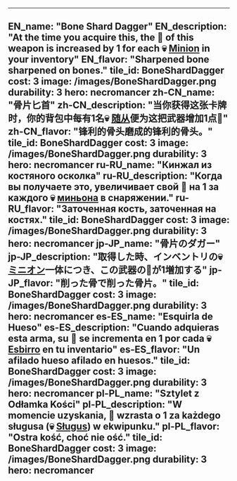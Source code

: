 ---

EN_name: "Bone Shard Dagger"
EN_description: "At the time you acquire this, the 🔸 of this weapon is increased by 1 for each 💀 <u>Minion</u> in your inventory"
EN_flavor: "Sharpened bone sharpened on bones."
tile_id: BoneShardDagger
cost: 3
image: /images/BoneShardDagger.png
durability: 3
hero: necromancer
zh-CN_name: "骨片匕首"
zh-CN_description: "当你获得这张卡牌时，你的背包中每有1名💀 <u>随从</u>便为这把武器增加1点🔸"
zh-CN_flavor: "锋利的骨头磨成的锋利的骨头。"
tile_id: BoneShardDagger
cost: 3
image: /images/BoneShardDagger.png
durability: 3
hero: necromancer
ru-RU_name: "Кинжал из костяного осколка"
ru-RU_description: "Когда вы получаете это, увеличивает свой 🔸 на 1 за каждого 💀 <u>миньона</u> в снаряжении."
ru-RU_flavor: "Заточенная кость, заточенная на костях."
tile_id: BoneShardDagger
cost: 3
image: /images/BoneShardDagger.png
durability: 3
hero: necromancer
jp-JP_name: "骨片のダガー"
jp-JP_description: "取得した時、インベントリの💀 <u>ミニオン</u>一体につき、この武器の🔸が1増加する"
jp-JP_flavor: "削った骨で削った骨片。"
tile_id: BoneShardDagger
cost: 3
image: /images/BoneShardDagger.png
durability: 3
hero: necromancer
es-ES_name: "Esquirla de Hueso"
es-ES_description: "Cuando adquieras esta arma, su 🔸 se incrementa en 1 por cada 💀 <u>Esbirro</u> en tu inventario"
es-ES_flavor: "Un afilado hueso afilado en huesos."
tile_id: BoneShardDagger
cost: 3
image: /images/BoneShardDagger.png
durability: 3
hero: necromancer
pl-PL_name: "Sztylet z Odłamka Kości"
pl-PL_description: "W momencie uzyskania, 🔸 wzrasta o 1 za każdego sługusa (💀 <u>Sługus</u>) w ekwipunku."
pl-PL_flavor: "Ostra kość, choć nie ość."
tile_id: BoneShardDagger
cost: 3
image: /images/BoneShardDagger.png
durability: 3
hero: necromancer
---